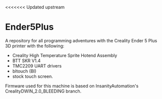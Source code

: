 <<<<<<< Updated upstream
# Ender5Plus
A repository for all programming adventures with the Creality Ender 5 Plus 3D printer with the following:
- Creality High Temperature Sprite Hotend Assembly
- BTT SKR V1.4
- TMC2209 UART drivers
- bltouch (BI)
- stock touch screen.

Firmware used for this machine is based on InsanityAutomation's CrealityDWIN_2.0_BLEEDING branch.